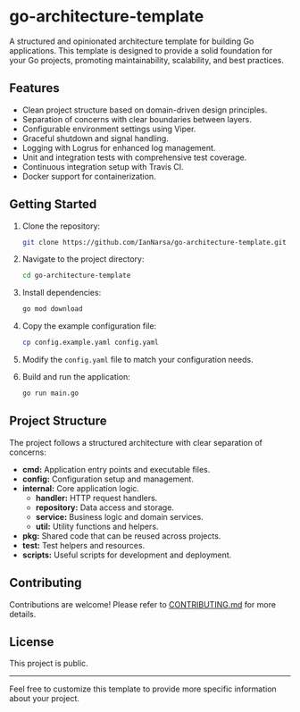 # go-architecture-template

A structured and opinionated architecture template for building Go applications. This template is designed to provide a solid foundation for your Go projects, promoting maintainability, scalability, and best practices.

## Features

- Clean project structure based on domain-driven design principles.
- Separation of concerns with clear boundaries between layers.
- Configurable environment settings using Viper.
- Graceful shutdown and signal handling.
- Logging with Logrus for enhanced log management.
- Unit and integration tests with comprehensive test coverage.
- Continuous integration setup with Travis CI.
- Docker support for containerization.

## Getting Started

1. Clone the repository:

   ```bash
   git clone https://github.com/IanNarsa/go-architecture-template.git
   ```

2. Navigate to the project directory:

   ```bash
   cd go-architecture-template
   ```

3. Install dependencies:

   ```bash
   go mod download
   ```

4. Copy the example configuration file:

   ```bash
   cp config.example.yaml config.yaml
   ```

5. Modify the `config.yaml` file to match your configuration needs.

6. Build and run the application:

   ```bash
   go run main.go
   ```

## Project Structure

The project follows a structured architecture with clear separation of concerns:

- **cmd:** Application entry points and executable files.
- **config:** Configuration setup and management.
- **internal:** Core application logic.
  - **handler:** HTTP request handlers.
  - **repository:** Data access and storage.
  - **service:** Business logic and domain services.
  - **util:** Utility functions and helpers.
- **pkg:** Shared code that can be reused across projects.
- **test:** Test helpers and resources.
- **scripts:** Useful scripts for development and deployment.

## Contributing

Contributions are welcome! Please refer to [CONTRIBUTING.md](CONTRIBUTING.md) for more details.

## License

This project is public.

---

Feel free to customize this template to provide more specific information about your project.